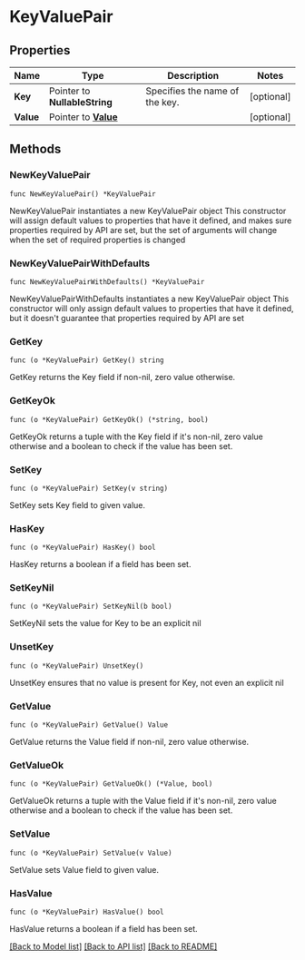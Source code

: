 # KeyValuePair

## Properties

Name | Type | Description | Notes
------------ | ------------- | ------------- | -------------
**Key** | Pointer to **NullableString** | Specifies the name of the key. | [optional] 
**Value** | Pointer to [**Value**](Value.md) |  | [optional] 

## Methods

### NewKeyValuePair

`func NewKeyValuePair() *KeyValuePair`

NewKeyValuePair instantiates a new KeyValuePair object
This constructor will assign default values to properties that have it defined,
and makes sure properties required by API are set, but the set of arguments
will change when the set of required properties is changed

### NewKeyValuePairWithDefaults

`func NewKeyValuePairWithDefaults() *KeyValuePair`

NewKeyValuePairWithDefaults instantiates a new KeyValuePair object
This constructor will only assign default values to properties that have it defined,
but it doesn't guarantee that properties required by API are set

### GetKey

`func (o *KeyValuePair) GetKey() string`

GetKey returns the Key field if non-nil, zero value otherwise.

### GetKeyOk

`func (o *KeyValuePair) GetKeyOk() (*string, bool)`

GetKeyOk returns a tuple with the Key field if it's non-nil, zero value otherwise
and a boolean to check if the value has been set.

### SetKey

`func (o *KeyValuePair) SetKey(v string)`

SetKey sets Key field to given value.

### HasKey

`func (o *KeyValuePair) HasKey() bool`

HasKey returns a boolean if a field has been set.

### SetKeyNil

`func (o *KeyValuePair) SetKeyNil(b bool)`

 SetKeyNil sets the value for Key to be an explicit nil

### UnsetKey
`func (o *KeyValuePair) UnsetKey()`

UnsetKey ensures that no value is present for Key, not even an explicit nil
### GetValue

`func (o *KeyValuePair) GetValue() Value`

GetValue returns the Value field if non-nil, zero value otherwise.

### GetValueOk

`func (o *KeyValuePair) GetValueOk() (*Value, bool)`

GetValueOk returns a tuple with the Value field if it's non-nil, zero value otherwise
and a boolean to check if the value has been set.

### SetValue

`func (o *KeyValuePair) SetValue(v Value)`

SetValue sets Value field to given value.

### HasValue

`func (o *KeyValuePair) HasValue() bool`

HasValue returns a boolean if a field has been set.


[[Back to Model list]](../README.md#documentation-for-models) [[Back to API list]](../README.md#documentation-for-api-endpoints) [[Back to README]](../README.md)


